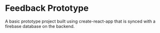 # Feedback Prototype
A basic prototype project built using create-react-app that is synced with a firebase database on the backend.

